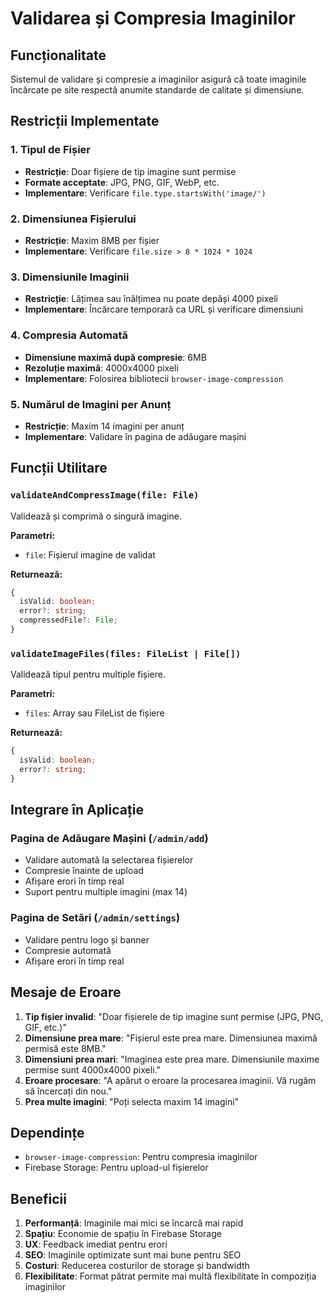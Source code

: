 # Validarea și Compresia Imaginilor

## Funcționalitate

Sistemul de validare și compresie a imaginilor asigură că toate imaginile încărcate pe site respectă anumite standarde de calitate și dimensiune.

## Restricții Implementate

### 1. Tipul de Fișier
- **Restricție**: Doar fișiere de tip imagine sunt permise
- **Formate acceptate**: JPG, PNG, GIF, WebP, etc.
- **Implementare**: Verificare `file.type.startsWith('image/')`

### 2. Dimensiunea Fișierului
- **Restricție**: Maxim 8MB per fișier
- **Implementare**: Verificare `file.size > 8 * 1024 * 1024`

### 3. Dimensiunile Imaginii
- **Restricție**: Lățimea sau înălțimea nu poate depăși 4000 pixeli
- **Implementare**: Încărcare temporară ca URL și verificare dimensiuni

### 4. Compresia Automată
- **Dimensiune maximă după compresie**: 6MB
- **Rezoluție maximă**: 4000x4000 pixeli
- **Implementare**: Folosirea bibliotecii `browser-image-compression`

### 5. Numărul de Imagini per Anunț
- **Restricție**: Maxim 14 imagini per anunț
- **Implementare**: Validare în pagina de adăugare mașini

## Funcții Utilitare

### `validateAndCompressImage(file: File)`
Validează și comprimă o singură imagine.

**Parametri:**
- `file`: Fișierul imagine de validat

**Returnează:**
```typescript
{
  isValid: boolean;
  error?: string;
  compressedFile?: File;
}
```

### `validateImageFiles(files: FileList | File[])`
Validează tipul pentru multiple fișiere.

**Parametri:**
- `files`: Array sau FileList de fișiere

**Returnează:**
```typescript
{
  isValid: boolean;
  error?: string;
}
```

## Integrare în Aplicație

### Pagina de Adăugare Mașini (`/admin/add`)
- Validare automată la selectarea fișierelor
- Compresie înainte de upload
- Afișare erori în timp real
- Suport pentru multiple imagini (max 14)

### Pagina de Setări (`/admin/settings`)
- Validare pentru logo și banner
- Compresie automată
- Afișare erori în timp real

## Mesaje de Eroare

1. **Tip fișier invalid**: "Doar fișierele de tip imagine sunt permise (JPG, PNG, GIF, etc.)"
2. **Dimensiune prea mare**: "Fișierul este prea mare. Dimensiunea maximă permisă este 8MB."
3. **Dimensiuni prea mari**: "Imaginea este prea mare. Dimensiunile maxime permise sunt 4000x4000 pixeli."
4. **Eroare procesare**: "A apărut o eroare la procesarea imaginii. Vă rugăm să încercați din nou."
5. **Prea multe imagini**: "Poți selecta maxim 14 imagini"

## Dependințe

- `browser-image-compression`: Pentru compresia imaginilor
- Firebase Storage: Pentru upload-ul fișierelor

## Beneficii

1. **Performanță**: Imaginile mai mici se încarcă mai rapid
2. **Spațiu**: Economie de spațiu în Firebase Storage
3. **UX**: Feedback imediat pentru erori
4. **SEO**: Imaginile optimizate sunt mai bune pentru SEO
5. **Costuri**: Reducerea costurilor de storage și bandwidth
6. **Flexibilitate**: Format pătrat permite mai multă flexibilitate în compoziția imaginilor 